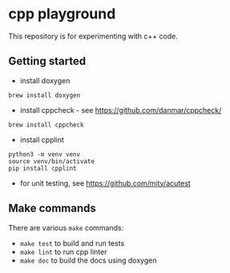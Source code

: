 # cpp playground

This repository is for experimenting with c++ code.

## Getting started

* install doxygen

`brew install doxygen`


* install cppcheck - see https://github.com/danmar/cppcheck/

`brew install cppcheck`


* install cpplint

```
python3 -m venv venv
source venv/bin/activate
pip install cpplint
```


* for unit testing, see https://github.com/mity/acutest


## Make commands

There are various `make` commands:

* `make test` to build and run tests
* `make lint` to run cpp linter
* `make doc` to build the docs using doxygen

